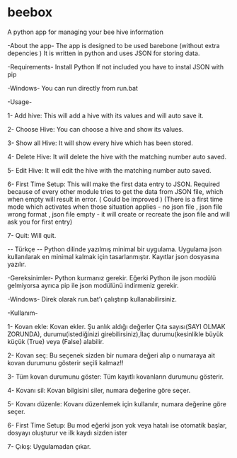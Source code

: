 # beebox
A python app for managing your bee hive information

-About the app-
The app is designed to be used barebone (without extra depencies ) 
It is written in python and uses JSON for storing data.

-Requirements-
Install Python
If not included you have to instal JSON with pip


-Windows-
You can run directly from run.bat 

-Usage-

1- Add hive: This will add a hive with its values and will auto save it.

2- Choose Hive: You can choose a hive and show its values.

3- Show all Hive: It will show every hive which has been stored.

4- Delete Hive: It will delete the hive with the matching number auto saved.

5- Edit Hive: It will edit the hive with the matching number auto saved.

6- First Time Setup: This will make the first data entry to JSON. Required because of every other module tries to get the data from JSON file, which when empty will result in error. ( Could be improved ) (There is a first time mode which activates when those situation applies - no json file , json file wrong format , json file empty - it will create or recreate the json file and will ask you for first entry)

7- Quit: Will quit.


-- Türkçe --
Python dilinde yazılmış minimal bir uygulama. Uygulama json kullanılarak en minimal kalmak için tasarlanmıştır.
Kayıtlar json dosyasına yazılır.

-Gereksinimler-
Python kurmanız gerekir.
Eğerki Python ile json modülü gelmiyorsa ayrıca pip ile json modülünü indirmeniz gerekir.

-Windows-
Direk olarak run.bat'ı çalıştırıp kullanabilirsiniz.

-Kullanım-

1- Kovan ekle: Kovan ekler. Şu anlık aldığı değerler Çıta sayısı(SAYI OLMAK ZORUNDA), durumu(istediğinizi girebilirsiniz),İlaç durumu(kesinlikle büyük küçük (True) veya (False) alabilir.

2- Kovan seç: Bu seçenek sizden bir numara değeri alıp o numaraya ait kovan durumunu gösterir seçili kalmaz!!

3- Tüm kovan durumunu göster: Tüm kayıtlı kovanların durumunu gösterir.

4- Kovanı sil: Kovan bilgisini siler, numara değerine göre seçer.

5- Kovanı düzenle: Kovanı düzenlemek için kullanılır, numara değerine göre seçer.

6- First Time Setup: Bu mod eğerki json yok veya hatalı ise otomatik başlar, dosyayı oluşturur ve ilk kaydı sizden ister

7- Çıkış: Uygulamadan çıkar.
